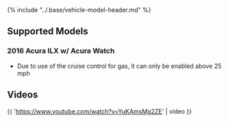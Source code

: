 {% include "../.base/vehicle-model-header.md" %}

## Supported Models

### 2016 Acura ILX w/ Acura Watch

* Due to use of the cruise control for gas, it can only be enabled above 25 mph

## Videos

{{ 'https://www.youtube.com/watch?v=YuKAmsMg2ZE' | video }}
